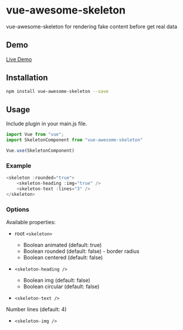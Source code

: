 # vue-awesome-skeleton

vue-awesome-skeleton for rendering fake content before get real data

## Demo

[Live Demo](https://www.xieluping.cn/vue-awesome-skeleton/)

## Installation

```bash
npm install vue-awesome-skeleton --save
```

## Usage

Include plugin in your main.js file.

```js
import Vue from "vue";
import SkeletonComponent from "vue-awesome-skeleton"

Vue.use(SkeletonComponent)
```

### Example

```js
<skeleton :rounded="true">
    <skeleton-heading :img="true" />
    <skeleton-text :lines="3" />
</skeleton>
```

### Options
Available properties:

* root `<skeleton>`

    - Boolean animated (default: true)
    - Boolean rounded (default: false) - border radius
    - Boolean centered (default: false)

* `<skeleton-heading />`

    - Boolean img (default: false)
    - Boolean circular (default: false)

* `<skeleton-text />`

Number lines (default: 4)

* `<skeleton-img />`








